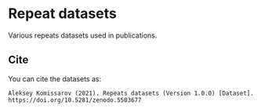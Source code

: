 # Repeat datasets

Various repeats datasets used in publications.

## Cite

You can cite the datasets as:

```
Aleksey Komissarov (2021). Repeats datasets (Version 1.0.0) [Dataset]. https://doi.org/10.5281/zenodo.5503677
```
